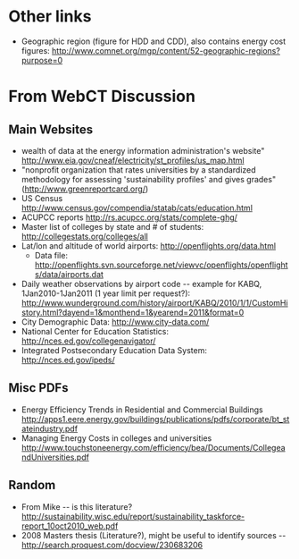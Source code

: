 # Other links #
  * Geographic region (figure for HDD and CDD), also contains energy cost figures: http://www.comnet.org/mgp/content/52-geographic-regions?purpose=0

# From WebCT Discussion #

## Main Websites ##
  * wealth of data at the energy information administration's website" http://www.eia.gov/cneaf/electricity/st_profiles/us_map.html
  * "nonprofit organization that rates universities by a standardized methodology for assessing 'sustainability profiles' and gives grades" (http://www.greenreportcard.org/)
  * US Census http://www.census.gov/compendia/statab/cats/education.html
  * ACUPCC reports http://rs.acupcc.org/stats/complete-ghg/
  * Master list of colleges by state and # of students:  http://collegestats.org/colleges/all
  * Lat/lon and altitude of world airports:  http://openflights.org/data.html
    * Data file:  http://openflights.svn.sourceforge.net/viewvc/openflights/openflights/data/airports.dat
  * Daily weather observations by airport code -- example for KABQ, 1Jan2010-1Jan2011 (1 year limit per request?):  http://www.wunderground.com/history/airport/KABQ/2010/1/1/CustomHistory.html?dayend=1&monthend=1&yearend=2011&format=0
  * City Demographic Data:   http://www.city-data.com/
  * National Center for Education Statistics: http://nces.ed.gov/collegenavigator/
  * Integrated Postsecondary Education Data System: http://nces.ed.gov/ipeds/


## Misc PDFs ##
  * Energy Efficiency Trends in Residential and Commercial Buildings http://apps1.eere.energy.gov/buildings/publications/pdfs/corporate/bt_stateindustry.pdf
  * Managing Energy Costs in colleges and universities http://www.touchstoneenergy.com/efficiency/bea/Documents/CollegeandUniversities.pdf

## Random ##
  * From Mike -- is this literature? http://sustainability.wisc.edu/report/sustainability_taskforce-report_10oct2010_web.pdf
  * 2008 Masters thesis (Literature?), might be useful to identify sources  -- http://search.proquest.com/docview/230683206